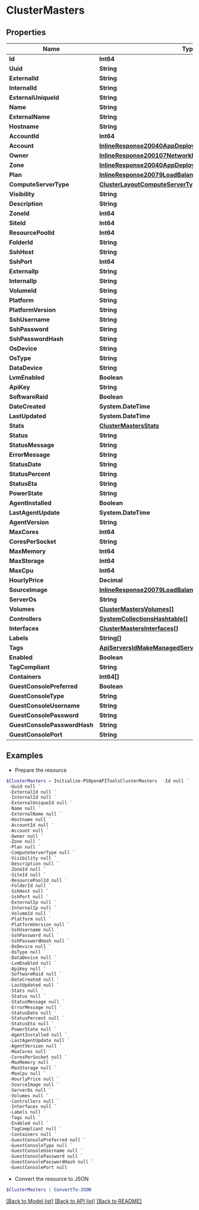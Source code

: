 # ClusterMasters
## Properties

Name | Type | Description | Notes
------------ | ------------- | ------------- | -------------
**Id** | **Int64** |  | [optional] 
**Uuid** | **String** |  | [optional] 
**ExternalId** | **String** |  | [optional] 
**InternalId** | **String** |  | [optional] 
**ExternalUniqueId** | **String** |  | [optional] 
**Name** | **String** |  | [optional] 
**ExternalName** | **String** |  | [optional] 
**Hostname** | **String** |  | [optional] 
**AccountId** | **Int64** |  | [optional] 
**Account** | [**InlineResponse20040AppDeployInstance**](InlineResponse20040AppDeployInstance.md) |  | [optional] 
**Owner** | [**InlineResponse200107NetworkPoolCreatedBy**](InlineResponse200107NetworkPoolCreatedBy.md) |  | [optional] 
**Zone** | [**InlineResponse20040AppDeployInstance**](InlineResponse20040AppDeployInstance.md) |  | [optional] 
**Plan** | [**InlineResponse20079LoadBalancerMonitorLoadBalancerType**](InlineResponse20079LoadBalancerMonitorLoadBalancerType.md) |  | [optional] 
**ComputeServerType** | [**ClusterLayoutComputeServerType**](ClusterLayoutComputeServerType.md) |  | [optional] 
**Visibility** | **String** |  | [optional] 
**Description** | **String** |  | [optional] 
**ZoneId** | **Int64** |  | [optional] 
**SiteId** | **Int64** |  | [optional] 
**ResourcePoolId** | **Int64** |  | [optional] 
**FolderId** | **String** |  | [optional] 
**SshHost** | **String** |  | [optional] 
**SshPort** | **Int64** |  | [optional] 
**ExternalIp** | **String** |  | [optional] 
**InternalIp** | **String** |  | [optional] 
**VolumeId** | **String** |  | [optional] 
**Platform** | **String** |  | [optional] 
**PlatformVersion** | **String** |  | [optional] 
**SshUsername** | **String** |  | [optional] 
**SshPassword** | **String** |  | [optional] 
**SshPasswordHash** | **String** |  | [optional] 
**OsDevice** | **String** |  | [optional] 
**OsType** | **String** |  | [optional] 
**DataDevice** | **String** |  | [optional] 
**LvmEnabled** | **Boolean** |  | [optional] 
**ApiKey** | **String** |  | [optional] 
**SoftwareRaid** | **Boolean** |  | [optional] 
**DateCreated** | **System.DateTime** |  | [optional] 
**LastUpdated** | **System.DateTime** |  | [optional] 
**Stats** | [**ClusterMastersStats**](ClusterMastersStats.md) |  | [optional] 
**Status** | **String** |  | [optional] 
**StatusMessage** | **String** |  | [optional] 
**ErrorMessage** | **String** |  | [optional] 
**StatusDate** | **String** |  | [optional] 
**StatusPercent** | **String** |  | [optional] 
**StatusEta** | **String** |  | [optional] 
**PowerState** | **String** |  | [optional] 
**AgentInstalled** | **Boolean** |  | [optional] 
**LastAgentUpdate** | **System.DateTime** |  | [optional] 
**AgentVersion** | **String** |  | [optional] 
**MaxCores** | **Int64** |  | [optional] 
**CoresPerSocket** | **String** |  | [optional] 
**MaxMemory** | **Int64** |  | [optional] 
**MaxStorage** | **Int64** |  | [optional] 
**MaxCpu** | **Int64** |  | [optional] 
**HourlyPrice** | **Decimal** |  | [optional] 
**SourceImage** | [**InlineResponse20079LoadBalancerMonitorLoadBalancerType**](InlineResponse20079LoadBalancerMonitorLoadBalancerType.md) |  | [optional] 
**ServerOs** | **String** |  | [optional] 
**Volumes** | [**ClusterMastersVolumes[]**](ClusterMastersVolumes.md) |  | [optional] 
**Controllers** | [**SystemCollectionsHashtable[]**](SystemCollectionsHashtable.md) |  | [optional] 
**Interfaces** | [**ClusterMastersInterfaces[]**](ClusterMastersInterfaces.md) |  | [optional] 
**Labels** | **String[]** |  | [optional] 
**Tags** | [**ApiServersIdMakeManagedServerTags[]**](ApiServersIdMakeManagedServerTags.md) |  | [optional] 
**Enabled** | **Boolean** |  | [optional] 
**TagCompliant** | **String** |  | [optional] 
**Containers** | **Int64[]** |  | [optional] 
**GuestConsolePreferred** | **Boolean** |  | [optional] 
**GuestConsoleType** | **String** |  | [optional] 
**GuestConsoleUsername** | **String** |  | [optional] 
**GuestConsolePassword** | **String** |  | [optional] 
**GuestConsolePasswordHash** | **String** |  | [optional] 
**GuestConsolePort** | **String** |  | [optional] 

## Examples

- Prepare the resource
```powershell
$ClusterMasters = Initialize-PSOpenAPIToolsClusterMasters  -Id null `
 -Uuid null `
 -ExternalId null `
 -InternalId null `
 -ExternalUniqueId null `
 -Name null `
 -ExternalName null `
 -Hostname null `
 -AccountId null `
 -Account null `
 -Owner null `
 -Zone null `
 -Plan null `
 -ComputeServerType null `
 -Visibility null `
 -Description null `
 -ZoneId null `
 -SiteId null `
 -ResourcePoolId null `
 -FolderId null `
 -SshHost null `
 -SshPort null `
 -ExternalIp null `
 -InternalIp null `
 -VolumeId null `
 -Platform null `
 -PlatformVersion null `
 -SshUsername null `
 -SshPassword null `
 -SshPasswordHash null `
 -OsDevice null `
 -OsType null `
 -DataDevice null `
 -LvmEnabled null `
 -ApiKey null `
 -SoftwareRaid null `
 -DateCreated null `
 -LastUpdated null `
 -Stats null `
 -Status null `
 -StatusMessage null `
 -ErrorMessage null `
 -StatusDate null `
 -StatusPercent null `
 -StatusEta null `
 -PowerState null `
 -AgentInstalled null `
 -LastAgentUpdate null `
 -AgentVersion null `
 -MaxCores null `
 -CoresPerSocket null `
 -MaxMemory null `
 -MaxStorage null `
 -MaxCpu null `
 -HourlyPrice null `
 -SourceImage null `
 -ServerOs null `
 -Volumes null `
 -Controllers null `
 -Interfaces null `
 -Labels null `
 -Tags null `
 -Enabled null `
 -TagCompliant null `
 -Containers null `
 -GuestConsolePreferred null `
 -GuestConsoleType null `
 -GuestConsoleUsername null `
 -GuestConsolePassword null `
 -GuestConsolePasswordHash null `
 -GuestConsolePort null
```

- Convert the resource to JSON
```powershell
$ClusterMasters | ConvertTo-JSON
```

[[Back to Model list]](../README.md#documentation-for-models) [[Back to API list]](../README.md#documentation-for-api-endpoints) [[Back to README]](../README.md)

